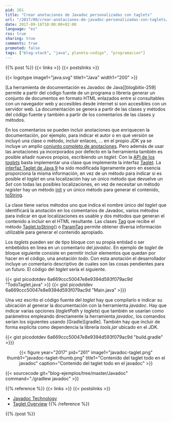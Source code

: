 ```yaml
---
pid: 261
title: "Crear anotaciones de Javadoc personalizadas con taglets"
url: "/2017/09/crear-anotaciones-de-javadoc-personalizadas-con-taglets/"
date: 2017-09-16T10:00:00+02:00
language: "es"
rss: true
sharing: true
comments: true
promoted: false
tags: ["blog-stack", "java", planeta-codigo", "programacion"]
---
```


{{% post %}}
{{< links >}}
{{< postslinks >}}

{{< logotype image1="java.svg" title1="Java" width1="200" >}}

[La herramienta de documentación es Javadoc de Java][blogbitix-259] permite a partir del código fuente de un programa o librería generar un conjunto de documentos en formato HTML enlazados entre si consultables con un navegador web y accesibles desde internet si son accesibles con un servidor web. La documentación se genera a partir de las clases y métodos del código fuente y también a partir de los comentarios de las clases y métodos.

En los comentarios se pueden incluir anotaciones que enriquecen la documentación, por ejemplo, para indicar el autor o en qué versión se incluyó una clase o método, incluir enlaces, ... en el propio JDK ya se incluye un amplio [conjunto completo de anotaciones](http://docs.oracle.com/javase/8/docs/technotes/tools/windows/javadoc.html#javadoctags). Pero además de usar las anotaciones ya incorporados por defecto en la herramienta también es posible añadir nuevos propios, escribiendo un _taglet_. Con la [API de los _taglets_](https://docs.oracle.com/javase/8/docs/technotes/guides/javadoc/taglet/overview.html) basta implementar una clase que implemente la interfaz [Taglet](https://docs.oracle.com/javase/8/docs/jdk/api/javadoc/taglet/com/sun/tools/doclets/Taglet.html). La [interfaz Taglet de Java 9](http://download.java.net/java/jdk9/docs/api/jdk/javadoc/doclet/Taglet.html) ha sido modificada ligeramente pero en esencia proporciona la misma información, en vez de un método para indicar si es posible el _taglet_ en una localización hay un único método que devuelve un _Set_ con todas las posibles localizaciones, en vez de necesitar un método _register_ hay un método [init](http://download.java.net/java/jdk9/docs/api/jdk/javadoc/doclet/Taglet.html#init-jdk.javadoc.doclet.DocletEnvironment-jdk.javadoc.doclet.Doclet-) y un único método para generar el contenido, [toString](http://download.java.net/java/jdk9/docs/api/jdk/javadoc/doclet/Taglet.html#toString-java.util.List-javax.lang.model.element.Element-).

La clase tiene varios métodos uno que indica el nombre único del _taglet_ que identificará la anotación en los comentarios de Javadoc, varios métodos para indicar en que localizaciones es usable y dos métodos que generan el contenido a incluir en el HTML resultante. Las clases [Tag](https://docs.oracle.com/javase/8/docs/jdk/api/javadoc/doclet/com/sun/javadoc/Tag.html) que recibe el método [Taglet.toString()](http://docs.oracle.com/javase/8/docs/jdk/api/javadoc/taglet/com/sun/tools/doclets/Taglet.html#toString-com.sun.javadoc.Tag-) o [ParamTag](https://docs.oracle.com/javase/8/docs/jdk/api/javadoc/doclet/com/sun/javadoc/ParamTag.html) permite obtener diversa información utilizable para generar el contenido apropiado.

Los _taglets_ pueden ser de tipo bloque con su propia entidad o ser embebidos en linea en un comentario del _javadoc_. En ejemplo de _taglet_ de bloque siguiente consiste en permitir incluir elementos que quedan por hacer en el código, una anotación _todo_. Con esta anotación el desarrollador incluye un comentario descriptivo de cuales son las cosas pendientes para un futuro. El código del _taglet_ sería el siguiente.

{{< gist picodotdev 6a669ccc50047e8e9394d593f079ac9d "TodoTaglet.java" >}}
{{< gist picodotdev 6a669ccc50047e8e9394d593f079ac9d "Main.java" >}}}

Una vez escrito el código fuente del _taglet_ hay que compilarlo e indicar su ubicación al generar la documentación con la herramienta _javadoc_. Hay que indicar varias opciones (_tagletPath_ y _taglets_) que también se usarían como parámetros empleando directamente la herramienta _javadoc_, los comandos serían los siguientes usando [Gradle][gradle]. También hay que incluir de forma explícita como dependencia la librería _tools.jar_ ubicado en el JDK.

{{< gist picodotdev 6a669ccc50047e8e9394d593f079ac9d "build.gradle" >}}}

<div class="media" style="text-align: center;">
    {{< figure year="2017" pid="261"
        image1="javadoc-taglet.png" thumb1="javadoc-taglet-thumb.png" title1="Contenido del taglet todo en el javadoc"
        caption="Contenido del taglet todo en el javadoc" >}}
</div>

{{< sourcecode git="blog-ejemplos/tree/master/Javadoc" command="./gradlew javadoc" >}}

{{% reference %}}
{{< links >}}
{{< postslinks >}}
* [Javadoc Technology](http://docs.oracle.com/javase/8/docs/technotes/guides/javadoc/index.html)
* [Taglet Overview](http://docs.oracle.com/javase/8/docs/technotes/guides/javadoc/taglet/overview.html)
{{% /reference %}}

{{% /post %}}
